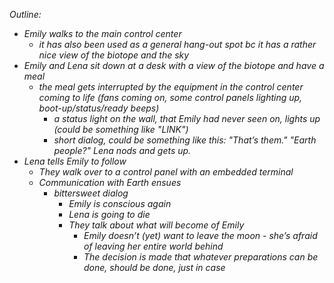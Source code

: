 *Outline:*

* *Emily walks to the main control center* 
  * *it has also been used as a general hang-out spot bc it has a rather nice view of the biotope and the sky*
* *Emily and Lena sit down at a desk with a view of the biotope and have a meal*
  * *the meal gets interrupted by the equipment in the control center coming to life (fans coming on, some control panels lighting up, boot-up/status/ready beeps)*
    * *a status light on the wall, that Emily had never seen on, lights up (could be something like "LINK")*
    * *short dialog, could be something like this: "That’s them." "Earth people?" Lena nods and gets up.*
* *Lena tells Emily to follow*
  * *They walk over to a control panel with an embedded terminal*
  * *Communication with Earth ensues*
    * *bittersweet dialog*
      * *Emily is conscious again*
      * *Lena is going to die*
      * *They talk about what will become of Emily*
        * *Emily doesn’t (yet) want to leave the moon - she’s afraid of leaving her entire world behind*
        * *The decision is made that whatever preparations can be done, should be done, just in case*